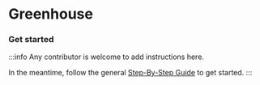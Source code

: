 # Greenhouse

### Get started

:::info
Any contributor is welcome to add instructions here. 

In the meantime, follow the general [Step-By-Step Guide](../reference/guide.md) to get started. 
:::